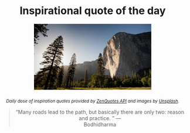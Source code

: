 
<div align="center">

# Inspirational quote of the day

<img src="./data/photo.jpeg" alt="Beautiful nature photo" width="320" height="180">

<sub><i>Daily dose of inspiration quotes provided by [ZenQuotes API](https://zenquotes.io/) and images by [Unsplash](https://unsplash.com/).</i></sub>


<blockquote>&ldquo;Many roads lead to the path, but basically there are only two: reason and practice. &rdquo; &mdash; <footer>Bodhidharma</footer></blockquote>

</div>
